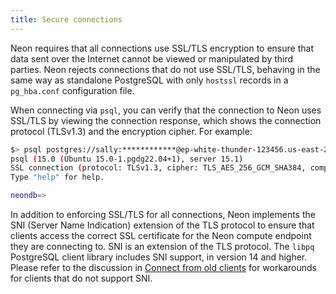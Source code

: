 ```yaml
---
title: Secure connections
---
```


Neon requires that all connections use SSL/TLS encryption to ensure that data sent over the Internet cannot be viewed or manipulated by third parties. Neon rejects connections that do not use SSL/TLS, behaving in the same way as standalone PostgreSQL with only `hostssl` records in a `pg_hba.conf` configuration file.

When connecting via `psql`, you can verify that the connection to Neon uses SSL/TLS by viewing the connection response, which shows the connection protocol (TLSv1.3) and the encryption cipher. For example:

```bash
$> psql postgres://sally:************@ep-white-thunder-123456.us-east-2.aws.neon.tech/neondb
psql (15.0 (Ubuntu 15.0-1.pgdg22.04+1), server 15.1)
SSL connection (protocol: TLSv1.3, cipher: TLS_AES_256_GCM_SHA384, compression: off)
Type "help" for help.

neondb=>
```

In addition to enforcing SSL/TLS for all connections, Neon implements the SNI (Server Name Indication) extension of the TLS protocol to ensure that clients access the correct SSL certificate for the Neon compute endpoint they are connecting to. SNI is an extension of the TLS protocol. The `libpq` PostgreSQL client library includes SNI support, in version 14 and higher. Please refer to the discussion in [Connect from old clients](/docs/connect/connectivity-issues/) for workarounds for clients that do not support SNI.
